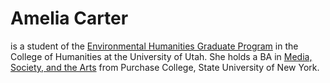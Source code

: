 # Amelia Carter
is a student of the [Environmental Humanities Graduate Program](https://environmental-humanities.utah.edu/directory/students.php#modal-carter) in the College of Humanities at the University of Utah. She holds a BA in [Media, Society, and the Arts](https://www.purchase.edu/academics/school-of-film-and-media-studies/awards/) from Purchase College, State University of New York.
